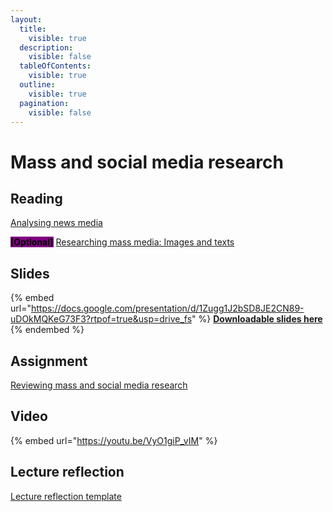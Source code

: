 ```yaml
---
layout:
  title:
    visible: true
  description:
    visible: false
  tableOfContents:
    visible: true
  outline:
    visible: true
  pagination:
    visible: false
---
```


# Mass and social media research

## Reading

[Analysing news media](https://drive.google.com/file/d/12ZZ_Fsn1P3C54tCosE7g9mL_IQ6ojDnD/view?usp=sharing)

<mark style="background-color:purple;">**\[Optional]**</mark> [Researching mass media: Images and texts](https://drive.google.com/file/d/1fLRzh7ST0zgCWNLsgbBGwCbzZv5Ehr50/view?usp=sharing)

## Slides

{% embed url="https://docs.google.com/presentation/d/1Zugg1J2bSD8JE2CN89-uDOkMQKeG73F3?rtpof=true&usp=drive_fs" %}
[**Downloadable slides here**](https://docs.google.com/presentation/d/1Zugg1J2bSD8JE2CN89-uDOkMQKeG73F3?rtpof=true\&usp=drive_fs)
{% endembed %}

## Assignment

[Reviewing mass and social media research](https://docs.google.com/document/d/1ZwD4m711ImwWHfthBUANCRkcPEFOYQxr?rtpof=true\&usp=drive_fs)

## Video

{% embed url="https://youtu.be/VyO1giP_vIM" %}

## Lecture reflection

[Lecture reflection template](https://docs.google.com/document/d/11h0Eru1_F3fmqWS9LzsJeDltRHphTJcK?rtpof=true\&usp=drive_fs)
